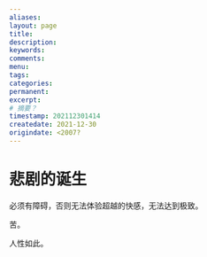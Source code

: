 ```yaml
---
aliases:
layout: page
title:
description:
keywords:
comments:
menu:
tags: 
categories:
permanent: 
excerpt:
# 摘要？
timestamp: 202112301414
createdate: 2021-12-30
origindate: <2007?
---
```


# 悲剧的诞生

必须有障碍，否则无法体验超越的快感，无法达到极致。  
  

苦。 

人性如此。
